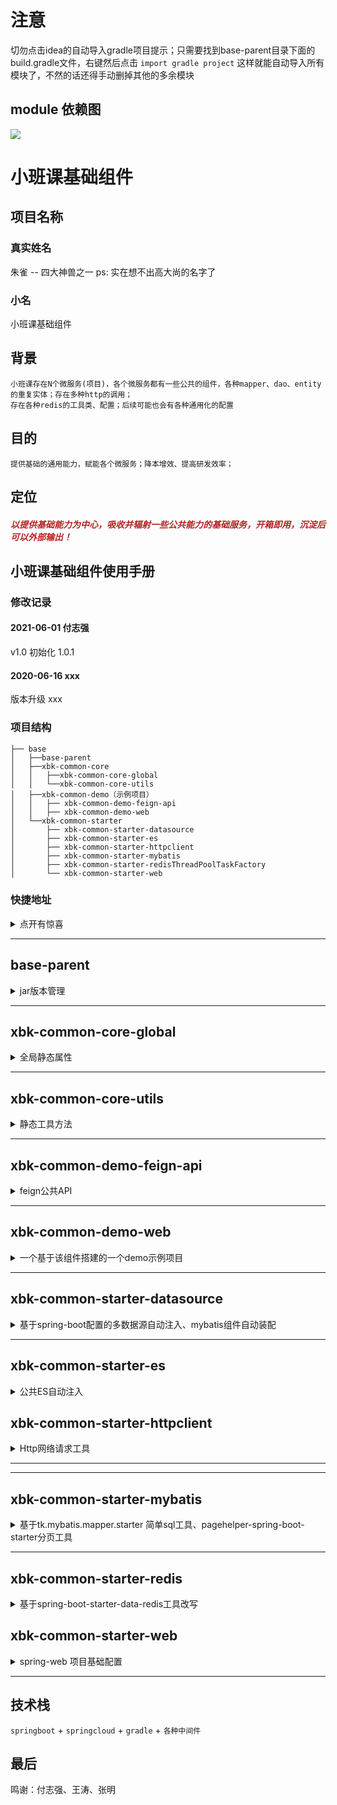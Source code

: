 # 注意
切勿点击idea的自动导入gradle项目提示；只需要找到base-parent目录下面的build.gradle文件，右键然后点击 `import gradle project`
这样就能自动导入所有模块了，不然的话还得手动删掉其他的多余模块
## module  依赖图
![](https://tva1.sinaimg.cn/large/008i3skNly1gri2nwvhqoj30na0t6adx.jpg)


# 小班课基础组件
## 项目名称
### 真实姓名 
朱雀 -- 四大神兽之一
ps:  实在想不出高大尚的名字了

### 小名
小班课基础组件

## 背景

    小班课存在N个微服务(项目)，各个微服务都有一些公共的组件，各种mapper、dao、entity的重复实体；存在多种http的调用；
    存在各种redis的工具类、配置；后续可能也会有各种通用化的配置

## 目的

    提供基础的通用能力，赋能各个微服务；降本增效、提高研发效率；

## 定位

<h5 style="color: firebrick">以提供基础能力为中心，吸收并辐射一些公共能力的基础服务，开箱即用，沉淀后可以外部输出！</h5>

## 小班课基础组件使用手册

### 修改记录

#### 2021-06-01 付志强

v1.0 初始化 1.0.1

#### 2020-06-16 xxx

版本升级 xxx

### 项目结构

```
├── base
│   ├──base-parent
│   ├──xbk-common-core
│   │   ├──xbk-common-core-global
│   │   └──xbk-common-core-utils
│   ├──xbk-common-demo（示例项目）
│   │   ├── xbk-common-demo-feign-api
│   │   ├── xbk-common-demo-web
│   └──xbk-common-starter
│       ├── xbk-common-starter-datasource
│       ├── xbk-common-starter-es
│       ├── xbk-common-starter-httpclient
│       ├── xbk-common-starter-mybatis
│       ├── xbk-common-starter-redisThreadPoolTaskFactory
│       └── xbk-common-starter-web
```

### 快捷地址

<details>
<summary>点开有惊喜</summary>

* [`xbk-base-parent`](#base-parent)
* [`xbk-common-core-global`](#xbk-common-core-global)
* [`xbk-common-core-utils`](#xbk-common-core-utils)
* [`xbk-common-demo-feign-api`](#xbk-common-demo-feign-api)
* [`xbk-common-demo-web`](#xbk-common-demo-web)
* [`xbk-common-starter-es`](#xbk-common-starter-es)
* [`xbk-common-starter-datasource`](#xbk-common-starter-datasource)
* [`xbk-common-starter-httpclient`](#xbk-common-starter-httpclient)
* [`xbk-common-starter-mybatis`](#xbk-common-starter-mybatis)
* [`xbk-common-starter-redis`](#xbk-common-starter-redis)
* [`xbk-common-starter-web`](#xbk-common-starter-web)

</details>

---

## base-parent

<details>
<summary>jar版本管理</summary>

### 描述

1. 定义了所有`jar`包版本信息、`gradle`常用的组件信息、`gradle`配置信息。
2. 所有的工具包的`parent`。
3. 统一的`gradle`版本管理，有效的避免不同`gradle`组件包版本冲突、不同`gradle`组件包版本不一致导致不必要包引用。

### 规约

1. 所有项目`build.gradle`都应继承`base-parent` (subprojects 中已经定义)。
2. 应当避免在业务项目模块中二次声明`gradle`组件版本信息。

### 使用示例

1. 在settings目录中增加对应模块的模块名称即可

```
include(':xbk-common-core')
include(':xbk-common-core:xbk-common-core-util')
include(':xbk-common-core:xbk-common-core-global')
project(':xbk-common-core:xbk-common-core-util').projectDir = file('../xbk-common-core/xbk-common-core-util')
project(':xbk-common-core:xbk-common-core-global').projectDir = file('../xbk-common-core/xbk-common-core-global')
project(':xbk-common-core').projectDir = file('../xbk-common-core')
```

</details>

---

## xbk-common-core-global

<details>
<summary>全局静态属性</summary>

### 描述

1. 定义了系统公共`Nacos`配置的`NameSpace`信息。
2. 定义了系统异常`BizException`。
3. 定义了系统交互所有已约定的`Head`信息。
4. 定义了`web`返回数据封装结果类型。

### 规约

1. 所有组件开发中使用的基础信息都应以此为准，不应该额外定义。

</details>

---

## xbk-common-core-utils

<details>
<summary>静态工具方法</summary>

### 描述

1. 提供一些常用de开发静态类
2. 提供一些常用的业务工具类

### 规约

1. 该模块中提供的方法必须都为静态方法。

### 使用示例

各种工具类吧，想用什么就往里面加吧，不过最主要的是不要重复引入一些想用技术的工具类，没必要；

</details>

---

## xbk-common-demo-feign-api

<details>
<summary>feign公共API</summary>

### 描述

1. 初步想法是提供所有的外部服务的feign接口，所有微服务都通过nacos注册，通过feign调用

### 规约

1. 该模块只是提供一个接口调用能力。

### 使用示例

暂时还没想好，有待讨论
</details>

---

## xbk-common-demo-web

<details>
<summary>一个基于该组件搭建的一个demo示例项目</summary>

### 描述

1. 单纯一个demo项目

### 规约

1. 暂时还没有写，有待讨论(主要是分层思路)

### 使用示例

暂时还没想好，有待讨论
</details>


---

## xbk-common-starter-datasource

<details>
<summary>基于spring-boot配置的多数据源自动注入、mybatis组件自动装配</summary>

### 现状

1. 目前小班课是单点数据源，没有多数据源的情况；多数据源的情况适用于之后的分库分表、读写分离的情况，所以目前先预留空间； 根据以往经验，这种需求还是存在的，所以先保留了
2. mybatis的话现阶段系统中有使用mybatis-plus的，也有自定义mapper.xml文件的；现阶段任务主要兼容这两种主流开发方式吧

### 描述 (当前版本的读写分离或者mybatis都不太完善，需要进一步优化)

1. `dataSource` 提供了基于`spring-boot`配置的多自动数据源注入(这个功能在数据迁移、读写分离等的的时候可能需要用到)、
   `mybatis`组件自动装配、`Druid`监控自动装配。
2. 依赖`com.alibaba.druid`：阿里的数据库连接工具。
3. 依赖`tk.mybatis.mapper-spring-boot-starter`：`mybatis`增强工具，如果引入该模块之后不使用`mybatis`自动装配可排除。
5. 自动集成`pagehelper`: `mybatis`分页组件。

### 使用 (数据源配置信息托管到nacos或者apollo等等)

1. 强烈建议排除`DataSource`自动注入。
    ```java
    @SpringBootApplication(exclude = DataSourceAutoConfiguration.class)
    ```
2. 单数据源使用：引用`Nacos`公共配置`XBK-MySql`，覆盖原有配置中`url`、`username`、`password`。
3. 多数据源使用：引用`Nacos`公共配置`XBK-Mysql`，覆盖原有配置中`url`、`username`、`password`即可注入`master`
   数据源，其他数据源配置为`datasource.dynamicDataSource.xx`，其中`xx`为数据源名称。 例如，配置`read`数据源。
    ```yml
    spring:
      datasource:
        dynamicDataSource:
          read:
            url: xx
            username: xxx
            password: xx
    ```
   在`Nacos`中默认提供了`read`/`write`两个扩展数据源配置--读写分离配置化。代码调用：
    ```java
    @DataSourceType("read")
    public List<Demo> selectFromReadDataSource(String name) {
        return demoMapper.customizeSqlSelectByName(name);
    }
    ```
   此处建议把数据源名称声明成静态常量，方便全局统一管理。

### 扩展

待优化，优先支持mybatis-plus组件的支持
</details>

---

## xbk-common-starter-es

<details>
<summary>公共ES自动注入</summary>

### 描述

1. 目前因为还没有到使用ES的阶段，所以这里只是预留空间
2. 提供了`Es`自动注入。

### 使用

1. 关联`Nacos`配置`XBK-ES`。
2. 引入必要的`ES`配置。`@EnableDataCenterEs`: 开启`DataCenteres`;`@EnableXbkEs`开启`XbkEs`。
    ```java
    @Configuration
    @EnableDataCenterEs
    @EnableXbkEs
    public class EsConfig {
    }
    ```
   由于`ES`连接在启动时候会检测连接情况，因此建议按需引入，及时排除不必要的引入。

### 扩展
---
</details>

## xbk-common-starter-httpclient

<details>
<summary>Http网络请求工具</summary>

### 描述 (基础信息配置化)

1. 提供了`http`请求工具。
2. 提供了`httpClient`、`okhttp`两种实现方式。
3. 提供了`feign`通信方式。

### 使用

1. 关联`Nacos`配置`XBK-HttpClient`。
2. 使用`RestTemplate`发送请求

```java
private final RestTemplate restTemplate;
//get 请求
        CommonResponse<String> commonResponse=restTemplate.getForObject("http://localhost:8080/demo/demo/testRedis",CommonResponse.class);
//post 请求
        DemoDTO demoDTO=new DemoDTO();
        demoDTO.setName("name");
        demoDTO.setNum(1);
        CommonResponse commonResponse=restTemplate.postForObject("http://localhost:8080/demo/demo",demoDTO,CommonResponse.class);

```

3. 使用静态工具发送请求

```java
//使用 httpClient 发送 get请求
HttpClientUtil.get();
//使用 okhttp 发送 get 请求
        OkHttpUtil.get();
```

### 扩展

1. 切换当前`Http`请求实现。

```xml
spring.http.rest-client.type = okHttp3 //默认
        spring.http.rest-client.type = httpClient //使用 httpClient
```

</details>

---

---

## xbk-common-starter-mybatis

<details>
<summary>基于tk.mybatis.mapper.starter 简单sql工具、pagehelper-spring-boot-starter分页工具</summary>

#### 描述

1. 提供基于`tk.mybatis.mapper.starter` 简单`sql`工具、`pagehelper-spring-boot-starter`分页工具。
2. 提供基于`com.baomidou:mybatis-plus-boot-starter:3.4.1`：`mybatis-plus`增强工具.
3. 建议配合`common-util-dataSource`一起使用，可以快速实现多数据源、持久层集成。
4. 该组件未提供`mybatis`相关的`bean`装配信息，可以自行定义。

#### 使用

该工具提供了两套工具，可以根据当前的业务需求自行选择。

+ 实体`Entity extend BaseEntityOnlyId`：工具只会自动处理`id`、`createTime`：创建时间、`lastModifyTime`：修改时间。
+ 实体`Entity extend BaseEntity`：工具会额外维护`isDel`: 数据状态。
+ **如果项目中只有逻辑删除，不做物理删除，请使用`BaseEntity`，提供了一套完整的 逻辑`CRUD`操作**

1. 定义`mybatis-mapper`扫描包路径
      ```java
      @Configuration
      @MapperScan(basePackages = {DataSourceCommon.MAPPER_PATH, DynamicMapperPackage.DYNAMIC_PACKAGE_PATH})
      public class DataSourceCommon {
          /**
           * 定义Mapper包路径
           */
          public static final String MAPPER_PATH = "xxx.mapper";
      }
      ---
      DynamicMapperPackage.DYNAMIC_PACKAGE_PATH 为 自定义扩展的 sql 工具，此处必须声明。
      ```
2. 声明`Entity`
      ```java
      @Data
      @EqualsAndHashCode(callSuper = true)
      @Table(name = "demo")
      public class Demo extends BaseEntity {
          /**
           * 测试 - 名称 当数据库字段与实体字段不一致时候
           */
          @Column(name = "demo_name")
          private String name;
    
          /**
           * 示例 - 字符 当数据库字段与实体字段一致
           */
          private Integer demoNum;
      }
      ```
3. 声明`Mapper`
      ```java
      @Repository
      public interface DemoMapper extends Mapper<Demo> {
      }
      ```
4. 声明`service`
      ```java
      public interface DemoService extends BaseDecoratorService<Demo> {
      }
      ```
5. 声明`serviceImpl`
      ```java
      @Service
      @RequiredArgsConstructor
      public class DemoServiceImpl extends BaseDecoratorServiceImpl<Demo> implements DemoService {
      }
      ```

至此，在注入`@Autowired DemoService demoService`，即可调用基础的`CRUD`方法。

#### 扩展

1. 自定义`mybatis` 相关配置：根据官方自动配置即可，需要在`@MapperScan`中额外声明`DynamicMapperPackage.DYNAMIC_PACKAGE_PATH`路径。**
   此处建议使用`tk.mybatis.spring.annotation.MapperScan`**

2. 自定义`sql`语句

+ 定义`SqlProvider`。

 ```java
   public class DemoSqlProvider {
    /**
     * 自定义sql 根据 `name` 模糊查询
     */
    public String customizeSqlSelectByName(@Param("name") final String name) {
        String table = SqlHelper.getDynamicTableName(Demo.class, Demo.class.getAnnotation(Table.class).name());
        String allColumns = SqlHelper.getAllColumns(Demo.class);
        return new SQL() {{
            SELECT(allColumns);
            FROM(table);
            WHERE("demo_name like CONCAT('%',#{name},'%')");
        }}.toString();
    }
}
 ```

+ 在`Mapper`声明方法。
   ```java
    @Repository
    public interface DemoMapper extends Mapper<Demo> {
        /**
         * 自定义sql 根据 `name` 模糊查询
         */
        @SelectProvider(type = DemoSqlProvider.class, method = "customizeSqlSelectByName")
        List<Demo> customizeSqlSelectByName(@Param("name") String name);
    }
    ```

3. 模糊查询语法支持和分页语法支持
    ```java
   WeekendSqls<Demo> demoWeekendSql = WeekendSqls.<Demo>custom()
           .andLike(Demo::getName, "%" + name + "%");
   Example example = Example.builder(Demo.class)
           .andWhere(demoWeekendSql)
           .build();
   PageInfo<Demo> pageInfo = PageHelper.startPage(pageNum, pageSize)
           .doSelectPageInfo(() -> demoService.selectByExample(example));
    ```
4. 使用`xml`文件 文件存放目录：`classpath:mybatis/mapper/*.xml`. 由于`Mapper`继承了`BaseMapper`,应避免与已存在方法重名。

</details>

---

## xbk-common-starter-redis

<details>
<summary>基于spring-boot-starter-data-redis工具改写</summary>

### 描述

+ 提供基于`spring-boot-starter-data-redis`工具，实现了`key`服务隔离、环境隔离。
+ 提供基于`reids`实现的分布式锁（当然，用起来太费劲）。
+ 后续提供基于`redisson`实现的分布式锁。

### 使用

1. 关联`Nacos`配置`XBK-Redis`。
2. 配置`key`隔离前缀，优先匹配`spring.redis.prefix`，如果不存在，会使用`application-name`，如果依旧不存在会使用**unknown**。
      ```yml
      spring:
        redis:
          prefix: prefix
        application:
          name: serverName
       ```
3. 使用redis 锁。
     ```java
     @Autowired private DistributedLock distributedLock;
    
     final String lockKey = "lockKey";
     distributedLock.lock(lockKey);
     .....
     distributedLock.releaseLock(lockKey);
     ```
   **加锁、释放锁必须在同一线程中进行，否则会释放锁失败**

### 扩展

1. 使用不带前缀的`RedisTemplate`。
      ```java
      @Autowired @Qualifier(Common.REDIS_TEMPLATE_WITHOUT_PREFIX_NAME)
      private RedisTemplate redisTemplate;
      ```

</details>

## xbk-common-starter-web

<details>
<summary>spring-web 项目基础配置</summary>

### 描述

1. 提供全局统一返回结果集封装。
2. 提供全局异常处理机制。
3. 提供全局`json`序列化配置。
5. 提供日志打印配置。
6. 自动注入了两个任务线程池。
7. 提供全局参数校验配置。

+ **该包在各个项目组中应该在项目初始化时就定义所有信息，不建议该包进行扩展配置。**

### 使用

1. 关联`Nacos`基础配置`XBK-BASE`
2. `controller`正常返回的`objct`会被额外封装
    ```json
    {
        "code" : 200,
        "message" : "操作成功",
        "data" : {},
        "error_code" : 200,
        "error_message" : ""
    }
    ```
3. `controller`调用`void`方法
    ```java
    return SuccessResponse.defaultSuccessResponse();
    ```
4. 业务异常处理
   ```java
   throw new BizException(100101, "业务异常");
   ```

### 扩展

1. 自定义异常处理。异常处理提供了两个扩展`bean`：`ExceptionResolver`异常信息接受器，该`bean`可以注册多个，捕获异常后会根据`order`排序依次调用所有`bean`
   的处理方法。`ExceptionResultHandler` 异常结果处理器，该`bean`只可以注册一个，在所有`ExceptionResolver`处理完成之后调用该`bean`方法。系统现在默认提供：
    + `DefaultExceptionResultHandler`：默认异常结果处理，**该`bean`不建议覆盖**。
    + `DefaultBizExceptionResolver`：业务异常接收器。
    + `DefaultRuntimeExceptionResolver`：系统异常接收器。 自定义异常接收器：
      ```java
      @Configuration
      @Slf4j
      public class ExceptionLog implements ExceptionResolver {
          @Override
          public void resolve(HttpServletRequest request, Exception exception) {
            String prefix = exception instanceof BizException ? "【业务异常】" : "【系统异常】";
            log.error(prefix + ExceptionUtils.getStackTrace(exception));
          }
      
          @Override
          public boolean canResolve(HttpServletRequest request, Exception exception, HttpStatus httpStatus) {
              return exception instanceof BizException || exception instanceof RuntimeException;
          }
      }
      ```
2. 扩展异常处理器，如果系统提供的异常处理规则不满足 当前项目时候可以扩展处理，也可以通过扩展`ExceptionAdviceAutoConfiguration`来达到相同的效果。
     ```java
     @Configuration
     @Order(Ordered.HIGHEST_PRECEDENCE + 101)
     public class ExceptionAdviceConfiguration extends ExceptionAdviceAutoConfiguration {
   
         @ExceptionHandler({HttpRequestMethodNotSupportedException.class, NoHandlerFoundException.class})
         @Override
         public Result notFoundHandler(HttpServletRequest request, Exception exception) {
             return ResultSuccess.defaultResultSuccess();
         }
     }
    ``` 
3. 扩展参数解析器，如果当前项目中集成了其他的`web`项目，例如`swagger`，统一的增强结果封装也会封装这类的请求接口从而导致`web`组件失效，此时可以通过扩展参数解析来解决。
      ```java
      @RestControllerAdvice
      public class ResponseAdviceConfiguration extends AbstractResponseAdviceTemplate {
    
          //定义需要 返回结果需要被封装的 包路径 建议直接返回`controller`路径
          private static final List<String> SUPPORT_PATH = Lists.newArrayList("com.xx.controller");
    
          @Override
          public List<String> supportPath() {
              return SUPPORT_PATH;
          }
      }
      如果如上依旧不能满足需求，可以考虑重写 supports 方法
      ```

</details>

------

## 技术栈

`springboot` + `springcloud` + `gradle` + `各种中间件`

## 最后

鸣谢：付志强、王涛、张明

